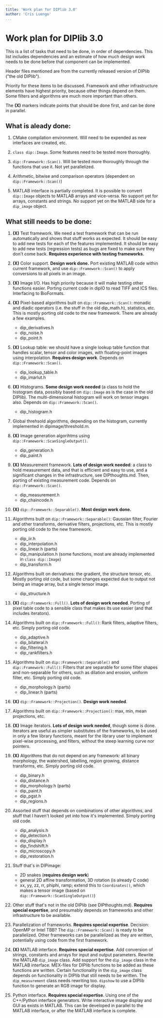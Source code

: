 ```yaml
---
title: 'Work plan for DIPlib 3.0'
author: 'Cris Luengo'
...
```


# Work plan for DIPlib 3.0

This is a list of tasks that need to be done, in order of dependencies.
This list includes dependencies and an estimate of how much design work needs
to be done before that component can be implemented.

Header files mentioned are from the currently released version of DIPlib ("the old DIPlib").

Priority for these items to be discussed. Framework and other infrastructure
elements have highest priority, because other things depend on them. Some filters
and algorithms are much more important than others.

The **(X)** markers indicate points that should be done first, and can be
done in parallel.

## What is aleady done:

1.  CMake compilation environment. Will need to be expended as new interfaces are
    created, etc.

2.  `class dip::Image`. Some features need to be tested more thoroughly.

3.  `dip::Framework::Scan()`. Will be tested more thoroughly through the functions
    that use it. Not yet parallelized.

4.  Arithmetic, bitwise and comparison operators (dependent on `dip::Framework::Scan()`)

5.  MATLAB interface is partially completed. It is possible to convert `dip::Image`
    objects to MATLAB arrays and vice-versa. No support yet for arrays, constants
    and strings. No support yet on the MATLAB side for a `dip_image` object.

## What still needs to be done:

1.  **(X)**
    Test framework. We need a test framework that can be run automatically and
    shows that stuff works as expected. It should be easy to add new tests for each
    of the features implemented. It should be easy to add new tests (regression tests)
    as bugs are fixed to make sure they don't come back.
    **Requires experience with testing frameworks.**

2.  **(X)**
    Color support. **Design work done.** Port existing MATLAB code within
    current framework, and use `dip::Framework::Scan()` to apply conversions to all
    pixels in an image.

4.  **(X)**
    Image I/O. Has high priority because it will make testing other functions easier.
    Porting current code in dipIO to read TIFF and ICS files. Interfacing to
    BioFormats.

5.  **(X)**
    Pixel-based algorithms built on `dip::Framework::Scan()`: monadic and
    diadic operators (i.e. the stuff in the old dip_math.h), statistics, etc. This is
    mostly porting old code to the new framework. There are already a few examples.
    - dip_derivatives.h
    - dip_noise.h
    - dip_point.h

7.  **(X)**
    Lookup table: we should have a single lookup table function that handles scalar,
    tensor and color images, with floating-point images using interpolation.
    **Requires design work**. Depends on `dip::Framework::Scan()`.
    - dip_lookup_table.h
    - dip_imarlut.h

6.  **(X)**
    Histograms. **Some design work needed** (a class to hold the histogram data, possibly
    based on `dip::Image` as is the case in the old DIPlib). The multi-dimensional
    histogram will work on tensor images also. Depends on `dip::Framework::Scan()`.
    - dip_histogram.h

7.  Global threhsold algorithms, depending on the histogram, currently implemented
    in dipimage/threshold.m.

8.  **(X)**
    Image generation algorihtms using `dip::Framework::ScanSingleOutput()`.
    - dip_generation.h
    - dip_paint.h

9.  **(X)**
    Measurement framework. **Lots of design work needed**: a class to hold measurement
    data, and that is efficient and easy to use, and a significant changes in the
    infrastructure, see DIPthoughts.md. Then, porting of existing measurement code.
    Depends on `dip::Framework::Scan()`.
    - dip_measurement.h
    - dip_chaincode.h

10. **(X)**
    `dip::Framework::Separable()`. **Most design work done.**

11. Algorithms built on `dip::Framework::Separable()`: Gaussian filter, Fourier
    and other transforms, derivative filters, projections, etc. This is mostly porting
    old code to the new framework.
    - dip_iir.h
    - dip_interpolation.h
    - dip_linear.h (parts)
    - dip_manipulation.h (some functions, most are already implemented in `class dip::Image`)
    - dip_transform.h

12. Algorithms built on derivatives: the gradient, the structure tensor, etc.
    Mostly porting old code, but some changes expected due to output not being an
    image array, but a single tensor image.
    - dip_structure.h

13. **(X)**
    `dip::Framework::Full()`. **Lots of design work needed**. Porting of pixel table
    code to a sensible class that makes its use easier (and that includes iterators).

14. Algorithms built on `dip::Framework::Full()`: Rank filters, adaptive filters, etc.
    Simply porting old code.
    - dip_adaptive.h
    - dip_bilateral.h
    - dip_filtering.h
    - dip_rankfilters.h

15. Algorithms built on `dip::Framework::Separable()` and `dip::Framework::Full()`:
    Filters that are separable for some filter shapes and non-separable for others,
    such as dilation and erosion, uniform filter, etc. Simply porting old code.
    - dip_morphology.h (parts)
    - dip_linear.h (parts)

15. **(X)**
    `dip::Framework::Projection()`. **Design work needed**.

15. Algorithms built on `dip::Framework::Projection()`: max, min, mean projections, etc.

15. **(X)**
    Image iterators. **Lots of design work needed**, though some is done. Iterators
    are useful as simpler substitutes of the frameworks, to be used in only a few
    library functions, meant for the library user to implement pixel-wise processing,
    and filters, without the steep learning curve nor pointers.

16. **(X)**
    Algorithms that do not depend on any framework: all binary morphology, the
    watershed, labelling, region growing, distance transforms, etc.
    Simply porting old code.
    - dip_binary.h
    - dip_distance.h
    - dip_morphology.h (parts)
    - dip_paint.h
    - dip_pgst.h
    - dip_regions.h

17. Assorted stuff that depends on combinations of other algorithms, and stuff that
    I haven't looked yet into how it's implemented. Simply porting old code.
    - dip_analysis.h
    - dip_detection.h
    - dip_display.h
    - dip_findshift.h
    - dip_microscopy.h
    - dip_restoration.h

18. Stuff that's in DIPimage:
    - 2D snakes (**requires design work**)
    - general 2D affine transformation, 3D rotation (is already C code)
    - xx, yy, zz, rr, phiphi, ramp; extend this to `Coordinates()`, which makes a
      tensor image (based on `dip::Framework::ScanSingleOutput()`)

18. Other stuff that's not in the old DIPlib (see DIPthoughts.md).
    **Requires special expertise**, and presumably depends on frameworks and other
    infrastructure to be available.

19. Parallelization of frameworks. **Requires special expertise**. Decision:
    OpenMP or Intel TBB? The `dip::Framework::Scan()` is ready to be parallelized.
    Other frameworks can be parallelized as they are written, potentially using
    code from the first framework.

20. **(X)**
    MATLAB interface. **Requires special expertise**. Add conversion of strings,
    constants and arrays for input and output parameters. Rewrite the MATLAB
    `dip_image` class. Add support for the `dip_image` class in the MATLAB interface.
    MEX-files for DIPlib functions to be added as these functions are written.
    Certain functionality in the `dip_image` class depends on functionality in
    DIPlib that still needs to be written. The `dip_measurement` class needs
    rewriting too. `dipshow` to use a DIPlib function to generate an RGB image for
    display.

21. Python interface. **Requires special expertise**. Using one of the C++/Python
    interface generators. Write interactive image display and GUI as exists in
    MATLAB. This can be developed in parallel to the MATLAB interface, or after
    the MATLAB interface is complete.
